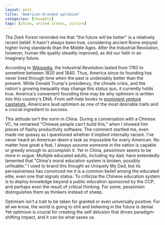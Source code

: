 ```yaml
---
layout: post
title: "American-branded optimism"
categories: [thoughts]
tags: [china, united states, culture]
---
```


*The Dark Forest* reminded me that "the future will be better" is a relatively recent belief. It hasn't always been true, considering ancient Rome enjoyed higher living standards than the Middle Ages. After the Industrial Revolution, however, human life quality steadily improved, as did our faith in an imaginary future.

<!--more-->

According to [Wikipedia](https://en.wikipedia.org/wiki/Industrial_Revolution), the Industrial Revolution lasted from 1760 to sometime between 1820 and 1840. Thus, America since its founding has never lived through time when the past is undeniably better than the present. While Donald Trump's presidency, the climate crisis, and the nation's growing inequality may change this status quo, it currently holds true. America's convenient founding time may be why optimism is written into this country's DNA. From self-help books to [prominent venture capitalists](https://blog.samaltman.com/how-to-be-successful), Americans laud optimism as one of the most desirable traits and a crucial ingredient to success.

This attitude isn't the norm in China. During a conversation with a Chinese VC, he remarked "Chinese people can't build this," when I showed him pieces of flashy productivity software. The comment startled me, even made me queasy as I questioned whether it implied internally racism. I've never heard an American deem a task as impossible for every American. No matter how great a feat, I always assume someone in the nation is capable or greedy enough to accomplish it. Yet in China, pessimism seems to be more in vogue. Multiple educated adults, including my dad, have extendedly lamented that "China's moral education system is broken, possibly unfixable." I used to brand this thought as Uniquely My Dad, but its pervasiveness has convinced me it is a common belief among the educated elite, even one that signals status. To criticize the Chinese education system is to deploy knowledge beyond a public education sponsored by the CCP, and perhaps even the result of critical thinking. For some, pessimism distinguishes them as thinkers instead of sheep.

Optimism isn't a trait to be taken for granted or even universally positive. For all we know, the world is going to shit and believing in the future is denial. Yet optimism is crucial for creating the self delusion that drives paradigm-shifting impact, and it can be what saves us.
